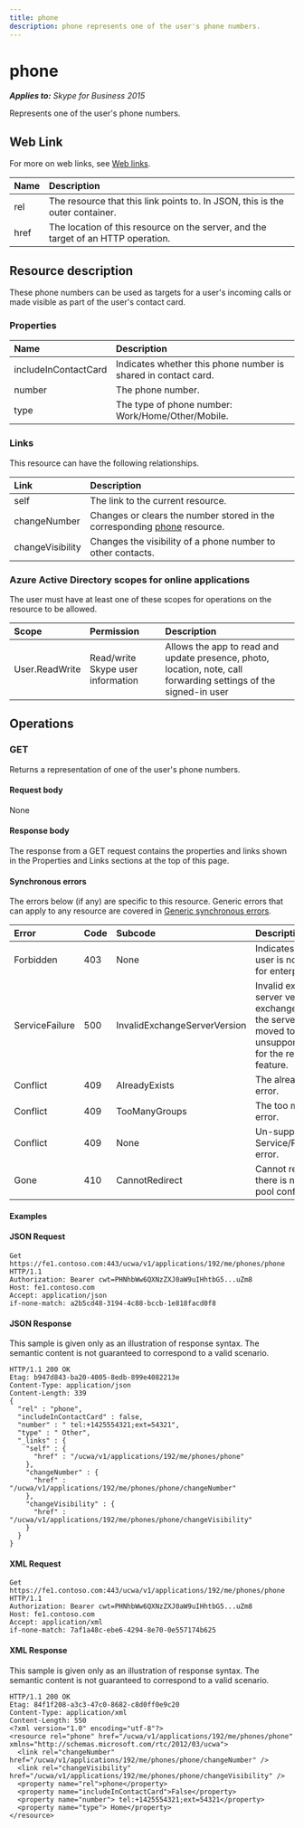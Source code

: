 ```yaml
---
title: phone
description: phone represents one of the user's phone numbers.
---
```


# phone

 _**Applies to:** Skype for Business 2015_


Represents one of the user's phone numbers.
            

## Web Link
<a name = "sectionSection0"> </a>

For more on web links, see [Web links](WebLinks.md).


|**Name**|**Description**|
|:-----|:-----|
|rel|The resource that this link points to. In JSON, this is the outer container.|
|href|The location of this resource on the server, and the target of an HTTP operation.|

## Resource description
<a name = "sectionSection1"> </a>

These phone numbers can be used as targets for a user's incoming calls or made visible as part of the user's contact card.

### Properties



|**Name**|**Description**|
|:-----|:-----|
|includeInContactCard|Indicates whether this phone number is shared in contact card.|
|number|The phone number.|
|type|The type of phone number: Work/Home/Other/Mobile.|

### Links



This resource can have the following relationships.

|**Link**|**Description**|
|:-----|:-----|
|self|The link to the current resource.|
|changeNumber|Changes or clears the number stored in the corresponding [phone](phone_ref.md) resource.|
|changeVisibility|Changes the visibility of a phone number to other contacts.|

### Azure Active Directory scopes for online applications



The user must have at least one of these scopes for operations on the resource to be allowed.

|**Scope**|**Permission**|**Description**|
|:-----|:-----|:-----|
|User.ReadWrite|Read/write Skype user information|Allows the app to read and update presence, photo, location, note, call forwarding settings of the signed-in user|

## Operations



<a name="sectionSection2"></a>

### GET




Returns a representation of one of the user's phone numbers.

#### Request body



None


#### Response body



The response from a GET request contains the properties and links shown in the Properties and Links sections at the top of this page.

#### Synchronous errors



The errors below (if any) are specific to this resource. Generic errors that can apply to any resource are covered in [Generic synchronous errors](GenericSynchronousErrors.md).

|**Error**|**Code**|**Subcode**|**Description**|
|:-----|:-----|:-----|:-----|
|Forbidden|403|None|Indicates that the user is not enabled for enterprise voice.|
|ServiceFailure|500|InvalidExchangeServerVersion|Invalid exchange server version.The exchange mailbox of the server might have moved to an unsupported version for the required feature.|
|Conflict|409|AlreadyExists|The already exists error.|
|Conflict|409|TooManyGroups|The too many groups error.|
|Conflict|409|None|Un-supported Service/Resource/API error.|
|Gone|410|CannotRedirect|Cannot redirect since there is no back up pool configured.|

#### Examples




#### JSON Request




```
Get https://fe1.contoso.com:443/ucwa/v1/applications/192/me/phones/phone HTTP/1.1
Authorization: Bearer cwt=PHNhbWw6QXNzZXJ0aW9uIHhtbG5...uZm8
Host: fe1.contoso.com
Accept: application/json
if-none-match: a2b5cd48-3194-4c88-bccb-1e818facd0f8

```


#### JSON Response



This sample is given only as an illustration of response syntax. The semantic content is not guaranteed to correspond to a valid scenario.
```
HTTP/1.1 200 OK
Etag: b947d843-ba20-4005-8edb-899e4082213e
Content-Type: application/json
Content-Length: 339
{
  "rel" : "phone",
  "includeInContactCard" : false,
  "number" : " tel:+1425554321;ext=54321",
  "type" : " Other",
  "_links" : {
    "self" : {
      "href" : "/ucwa/v1/applications/192/me/phones/phone"
    },
    "changeNumber" : {
      "href" : "/ucwa/v1/applications/192/me/phones/phone/changeNumber"
    },
    "changeVisibility" : {
      "href" : "/ucwa/v1/applications/192/me/phones/phone/changeVisibility"
    }
  }
}
```


#### XML Request




```
Get https://fe1.contoso.com:443/ucwa/v1/applications/192/me/phones/phone HTTP/1.1
Authorization: Bearer cwt=PHNhbWw6QXNzZXJ0aW9uIHhtbG5...uZm8
Host: fe1.contoso.com
Accept: application/xml
if-none-match: 7af1a48c-ebe6-4294-8e70-0e557174b625

```


#### XML Response



This sample is given only as an illustration of response syntax. The semantic content is not guaranteed to correspond to a valid scenario.
```
HTTP/1.1 200 OK
Etag: 84f1f208-a3c3-47c0-8682-c8d0ff0e9c20
Content-Type: application/xml
Content-Length: 550
<?xml version="1.0" encoding="utf-8"?>
<resource rel="phone" href="/ucwa/v1/applications/192/me/phones/phone" xmlns="http://schemas.microsoft.com/rtc/2012/03/ucwa">
  <link rel="changeNumber" href="/ucwa/v1/applications/192/me/phones/phone/changeNumber" />
  <link rel="changeVisibility" href="/ucwa/v1/applications/192/me/phones/phone/changeVisibility" />
  <property name="rel">phone</property>
  <property name="includeInContactCard">False</property>
  <property name="number"> tel:+1425554321;ext=54321</property>
  <property name="type"> Home</property>
</resource>
```


